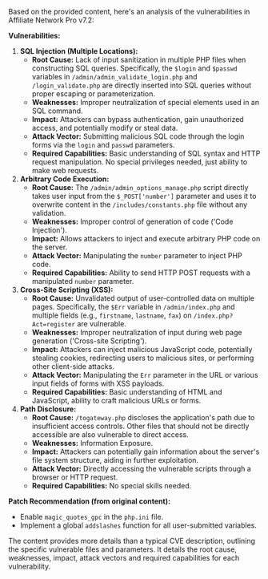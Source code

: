 Based on the provided content, here's an analysis of the vulnerabilities in Affiliate Network Pro v7.2:

**Vulnerabilities:**

1.  **SQL Injection (Multiple Locations):**
    *   **Root Cause:** Lack of input sanitization in multiple PHP files when constructing SQL queries. Specifically, the `$login` and `$passwd` variables in `/admin/admin_validate_login.php` and `/login_validate.php` are directly inserted into SQL queries without proper escaping or parameterization.
    *   **Weaknesses:**  Improper neutralization of special elements used in an SQL command.
    *   **Impact:** Attackers can bypass authentication, gain unauthorized access, and potentially modify or steal data.
    *   **Attack Vector:**  Submitting malicious SQL code through the login forms via the `login` and `passwd` parameters.
    *   **Required Capabilities:** Basic understanding of SQL syntax and HTTP request manipulation.  No special privileges needed, just ability to make web requests.
2.  **Arbitrary Code Execution:**
    *   **Root Cause:**  The `/admin/admin_options_manage.php` script directly takes user input from the `$_POST['number']` parameter and uses it to overwrite content in the `/includes/constants.php` file without any validation.
    *    **Weaknesses:** Improper control of generation of code ('Code Injection').
    *   **Impact:** Allows attackers to inject and execute arbitrary PHP code on the server.
    *    **Attack Vector:** Manipulating the `number` parameter to inject PHP code.
    *   **Required Capabilities:** Ability to send HTTP POST requests with a manipulated `number` parameter.
3.  **Cross-Site Scripting (XSS):**
    *   **Root Cause:** Unvalidated output of user-controlled data on multiple pages. Specifically, the `$Err` variable in `/admin/index.php` and multiple fields (e.g., `firstname`, `lastname`, `fax`) on `/index.php?Act=register` are vulnerable.
    *   **Weaknesses:** Improper neutralization of input during web page generation ('Cross-site Scripting').
    *   **Impact:** Attackers can inject malicious JavaScript code, potentially stealing cookies, redirecting users to malicious sites, or performing other client-side attacks.
    *   **Attack Vector:**  Manipulating the `Err` parameter in the URL or various input fields of forms with XSS payloads.
    *   **Required Capabilities:** Basic understanding of HTML and JavaScript, ability to craft malicious URLs or forms.
4.  **Path Disclosure:**
    *    **Root Cause:** `/togateway.php` discloses the application's path due to insufficient access controls. Other files that should not be directly accessible are also vulnerable to direct access.
    *    **Weaknesses:** Information Exposure.
    *    **Impact:** Attackers can potentially gain information about the server's file system structure, aiding in further exploitation.
    *   **Attack Vector:** Directly accessing the vulnerable scripts through a browser or HTTP request.
    *   **Required Capabilities:**  No special skills needed.

**Patch Recommendation (from original content):**

*   Enable `magic_quotes_gpc` in the `php.ini` file.
*   Implement a global `addslashes` function for all user-submitted variables.

The content provides more details than a typical CVE description, outlining the specific vulnerable files and parameters. It details the root cause, weaknesses, impact, attack vectors and required capabilities for each vulnerability.